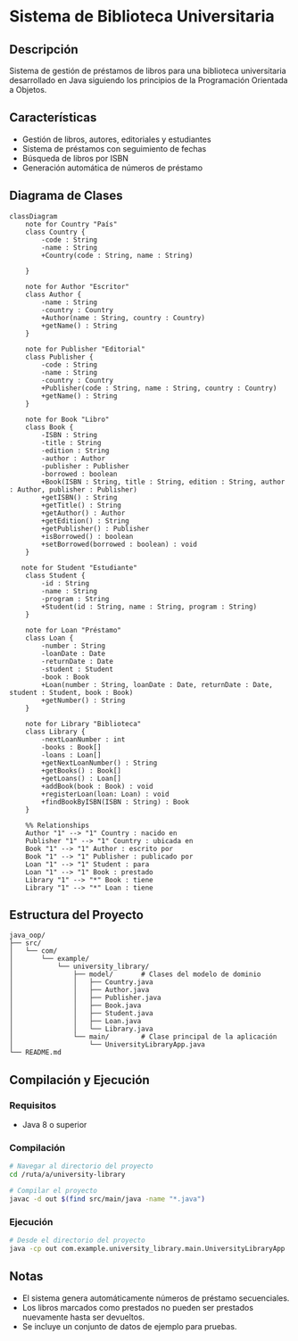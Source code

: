 # Sistema de Biblioteca Universitaria

## Descripción

Sistema de gestión de préstamos de libros para una biblioteca universitaria desarrollado en Java siguiendo los
principios de la Programación Orientada a Objetos.

## Características

- Gestión de libros, autores, editoriales y estudiantes
- Sistema de préstamos con seguimiento de fechas
- Búsqueda de libros por ISBN
- Generación automática de números de préstamo

## Diagrama de Clases

```mermaid
classDiagram
    note for Country "País"
    class Country {
        -code : String
        -name : String
        +Country(code : String, name : String)

    }

    note for Author "Escritor"
    class Author {
        -name : String
        -country : Country
        +Author(name : String, country : Country)
        +getName() : String
    }

    note for Publisher "Editorial"
    class Publisher {
        -code : String
        -name : String
        -country : Country
        +Publisher(code : String, name : String, country : Country)
        +getName() : String
    }

    note for Book "Libro"
    class Book {
        -ISBN : String
        -title : String
        -edition : String
        -author : Author
        -publisher : Publisher
        -borrowed : boolean
        +Book(ISBN : String, title : String, edition : String, author : Author, publisher : Publisher)
        +getISBN() : String
        +getTitle() : String
        +getAuthor() : Author
        +getEdition() : String
        +getPublisher() : Publisher
        +isBorrowed() : boolean
        +setBorrowed(borrowed : boolean) : void
    }

   note for Student "Estudiante"
    class Student {
        -id : String
        -name : String
        -program : String
        +Student(id : String, name : String, program : String)
    }

    note for Loan "Préstamo"
    class Loan {
        -number : String
        -loanDate : Date
        -returnDate : Date
        -student : Student
        -book : Book
        +Loan(number : String, loanDate : Date, returnDate : Date, student : Student, book : Book)
        +getNumber() : String
    }

    note for Library "Biblioteca"
    class Library {
        -nextLoanNumber : int
        -books : Book[]
        -loans : Loan[]
        +getNextLoanNumber() : String
        +getBooks() : Book[]
        +getLoans() : Loan[]
        +addBook(book : Book) : void
        +registerLoan(loan: Loan) : void
        +findBookByISBN(ISBN : String) : Book
    }

    %% Relationships
    Author "1" --> "1" Country : nacido en
    Publisher "1" --> "1" Country : ubicada en
    Book "1" --> "1" Author : escrito por
    Book "1" --> "1" Publisher : publicado por
    Loan "1" --> "1" Student : para
    Loan "1" --> "1" Book : prestado
    Library "1" --> "*" Book : tiene
    Library "1" --> "*" Loan : tiene

```

## Estructura del Proyecto

```
java_oop/
├── src/
│   └── com/
│       └── example/
│           └── university_library/
│               ├── model/       # Clases del modelo de dominio
│               │   ├── Country.java
│               │   ├── Author.java
│               │   ├── Publisher.java
│               │   ├── Book.java
│               │   ├── Student.java
│               │   ├── Loan.java
│               │   └── Library.java
│               └── main/        # Clase principal de la aplicación
│                   └── UniversityLibraryApp.java
└── README.md
```

## Compilación y Ejecución

### Requisitos

- Java 8 o superior

### Compilación

```bash
# Navegar al directorio del proyecto
cd /ruta/a/university-library

# Compilar el proyecto
javac -d out $(find src/main/java -name "*.java")
```

### Ejecución

```bash
# Desde el directorio del proyecto
java -cp out com.example.university_library.main.UniversityLibraryApp
```

## Notas

- El sistema genera automáticamente números de préstamo secuenciales.
- Los libros marcados como prestados no pueden ser prestados nuevamente hasta ser devueltos.
- Se incluye un conjunto de datos de ejemplo para pruebas.
